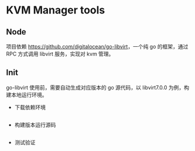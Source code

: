 # KVM Manager tools

## Node

项目依赖 <https://github.com/digitalocean/go-libvirt>，一个纯 go 的框架，通过 RPC 方式调用 libvirt 服务，实现对 kvm 管理。

## Init

go-libvirt 使用前，需要自动生成对应版本的 go 源代码，以 libvirt7.0.0 为例，构建本地运行环境。

* 下载依赖环境
  
  ```sh
  
  ```

* 构建版本运行源码

  ```sh

  ```

* 测试验证

  ```sh

  ```
  